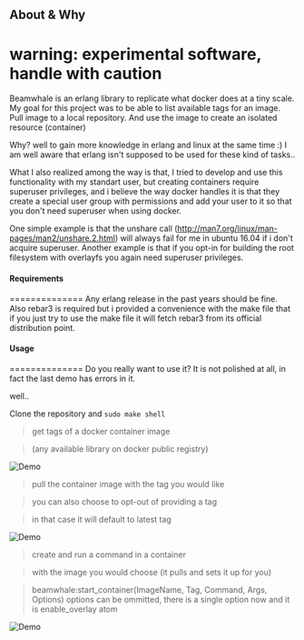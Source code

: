 ## About & Why


**warning: experimental software, handle with caution**
==============
Beamwhale is an erlang library to replicate what docker does at a tiny scale.
My goal for this project was to be able to list available tags for an image.
Pull image to a local repository. And use the image to create an isolated resource (container)


Why? well to gain more knowledge in erlang and linux at the same time :)
I am well aware that erlang isn't supposed to be used for these kind of tasks..

What I also realized among the way is that, I tried to develop and use this functionality
with my standart user, but creating containers require superuser privileges, and i believe
the way docker handles it is that they create a special user group with permissions and add your user to it so that you don't need superuser when using docker.

One simple example is that the unshare call (<http://man7.org/linux/man-pages/man2/unshare.2.html>) will always fail for me in ubuntu 16.04 if i don't acquire superuser. Another example is that if you opt-in for building the root filesystem with overlayfs you again need superuser privileges.


#### Requirements
==============
Any erlang release in the past years should be fine. Also rebar3 is required but i provided a convenience with the make file that if you just try to use the make file it will fetch rebar3 from its official distribution point.

#### Usage
==============
Do you really want to use it? It is not polished at all, in fact the last demo has errors in it.

well..

Clone the repository and ``sudo make shell``

> get tags of a docker container image

> (any available library on docker public registry)

![Demo](https://raw.github.com/emirozer/beamwhale/master/docs/get_tags.gif)


> pull the container image with the tag you would like

> you can also choose to opt-out of providing a tag

> in that case it will default to latest tag

![Demo](https://raw.github.com/emirozer/beamwhale/master/docs/pull.gif)


> create and run a command in a container

> with the image you would choose (it pulls and sets it up for you)

> beamwhale:start_container(ImageName, Tag, Command, Args, Options)  options can be ommitted, there is a single option now and it is enable_overlay atom


![Demo](https://raw.github.com/emirozer/beamwhale/master/docs/start_container.gif)
